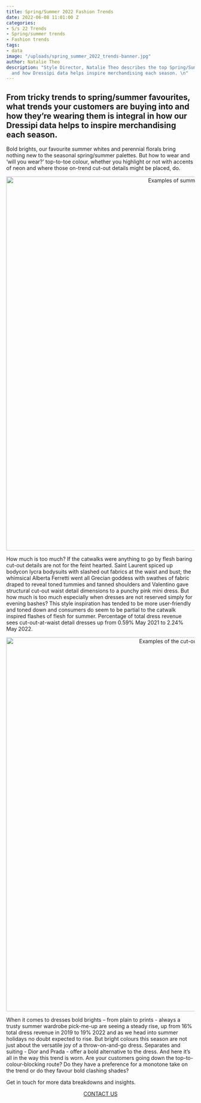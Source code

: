 ```yaml
---
title: Spring/Summer 2022 Fashion Trends
date: 2022-06-08 11:01:00 Z
categories:
- S/s 22 Trends
- Spring/summer trends
- Fashion trends
tags:
- data
image: "/uploads/spring_summer_2022_trends-banner.jpg"
author: Natalie Theo
description: "Style Director, Natalie Theo describes the top Spring/Summer 2022 trends
  and how Dressipi data helps inspire merchandising each season. \n"
---
```


## From tricky trends to spring/summer favourites, what trends your customers are buying into and how they’re wearing them is integral in how our Dressipi data helps to inspire merchandising each season. 

Bold brights, our favourite summer whites and perennial florals bring nothing new to the seasonal spring/summer palettes. But how to wear and ‘will you wear?’ top-to-toe colour, whether you highlight or not with accents of neon and where those on-trend cut-out details might be placed, do. 

<p style="text-align:center"><img style="margin-left: 0px; width: 1000px;" alt="Examples of summer florals and colors" src="/uploads/natalie_data_blog-slide_1.jpeg"/></p>

How much is too much? If the catwalks were anything to go by flesh baring cut-out details are not for the feint hearted. Saint Laurent spiced up bodycon lycra bodysuits with slashed out fabrics at the waist and bust; the whimsical Alberta Ferretti went all Grecian goddess with swathes of fabric draped to reveal toned tummies and tanned shoulders and Valentino gave structural cut-out waist detail dimensions to a punchy pink mini dress. But how much is too much especially when dresses are not reserved simply for evening bashes? This style inspiration has tended to be more user-friendly and toned down and consumers do seem to be partial to the catwalk inspired flashes of flesh for summer. Percentage of total dress revenue sees cut-out-at-waist detail dresses up from 0.59% May 2021 to 2.24% May 2022.

<p style="text-align:center"><img style="margin-left: 0px; width: 1000px;" alt="Examples of the cut-out trend on the catwalks" src="/uploads/natalie_data_blog-cutout_1.jpeg"/></p>

When it comes to dresses bold brights – from plain to prints - always a trusty summer wardrobe pick-me-up are seeing a steady rise, up from 16% total dress revenue in 2019 to 19% 2022 and as we head into summer holidays no doubt expected to rise. But bright colours this season are not just about the versatile joy of a throw-on-and-go dress. Separates and suiting - Dior and Prada - offer a bold alternative to the dress. And here it’s all in the way this trend is worn. Are your customers going down the top-to-colour-blocking route? Do they have a preference for a monotone take on the trend or do they favour bold clashing shades?

Get in touch for more data breakdowns and insights.

<p style="text-align:center"><a href="/company/demo/" class="button button-primary">CONTACT US</a></p>